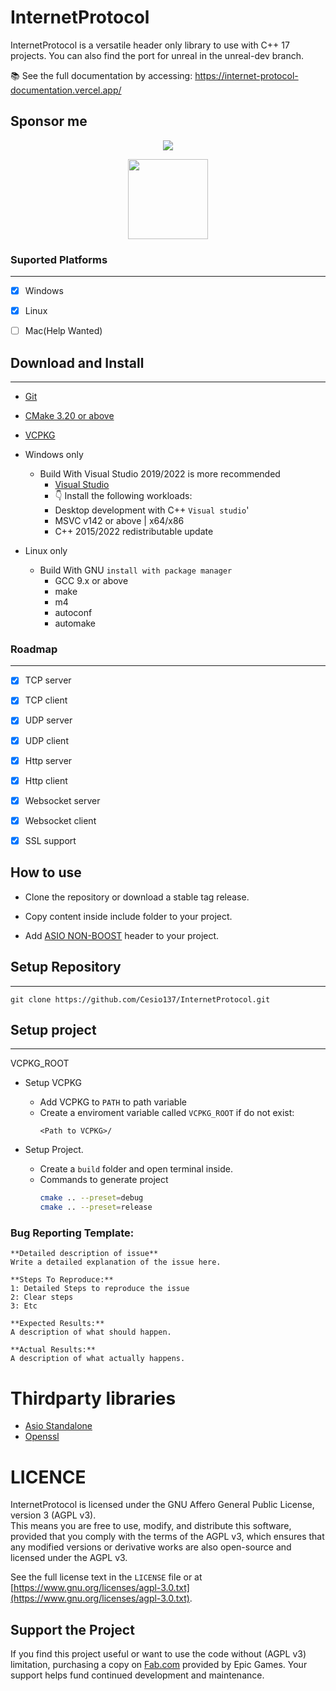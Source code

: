 # InternetProtocol

InternetProtocol is a versatile header only library to use with C++ 17 projects. You can also find the port for unreal
in the unreal-dev branch.

📚 See the full documentation by accessing: https://internet-protocol-documentation.vercel.app/

## Sponsor me

<p align="center">
  <a href="https://www.paypal.com/donate?hosted_button_id=L48BPZ4VVCN6Q"><img src="https://www.paypalobjects.com/en_US/i/btn/btn_donateCC_LG.gif"></a>
</p>
<p align="center">
  <a href="https://nubank.com.br/pagar/1bcou4/5D6eezlHdm"><img src="https://logodownload.org/wp-content/uploads/2020/02/pix-bc-logo.png" width="128"></a>
</p>

### Suported Platforms

---

- [x] Windows

- [X] Linux

- [ ] Mac(Help Wanted)

## Download and Install

---

- [Git](https://git-scm.com)

- [CMake 3.20 or above](https://cmake.org/download/)

- [VCPKG](https://vcpkg.io/en/index.html)

- Windows only
    - Build With Visual Studio 2019/2022 is more recommended
        - [Visual Studio](https://visualstudio.microsoft.com/downloads/)
        - 👇 Install the following workloads:
        - Desktop development with C++ ```Visual studio```'
        - MSVC v142 or above | x64/x86
        - C++ 2015/2022 redistributable update

- Linux only
    - Build With GNU ```install with package manager```
        - GCC 9.x or above
        - make
        - m4
        - autoconf
        - automake

### Roadmap

---

- [X] TCP server

- [X] TCP client

- [X] UDP server

- [X] UDP client

- [X] Http server

- [X] Http client

- [X] Websocket server

- [X] Websocket client

- [X] SSL support

## How to use

- Clone the repository or download a stable tag release.

- Copy content inside include folder to your project.

- Add [ASIO NON-BOOST](https://sourceforge.net/projects/asio/files/asio/) header to your project.

## Setup Repository

---

```shell
git clone https://github.com/Cesio137/InternetProtocol.git
```

## Setup project

---

VCPKG_ROOT

* Setup VCPKG
	* Add VCPKG to `PATH` to path variable
    * Create a enviroment variable called `VCPKG_ROOT` if do not exist:
         ```Path
      <Path to VCPKG>/
      ```

* Setup Project.
    * Create a `build` folder and open terminal inside.
    * Commands to generate project
       ```bash
      cmake .. --preset=debug
      cmake .. --preset=release
      ``` 

### Bug Reporting Template:

```
**Detailed description of issue**
Write a detailed explanation of the issue here.

**Steps To Reproduce:**
1: Detailed Steps to reproduce the issue 
2: Clear steps
3: Etc

**Expected Results:**
A description of what should happen.

**Actual Results:**
A description of what actually happens.
```

# Thirdparty libraries

- [Asio Standalone](https://think-async.com/Asio/)
- [Openssl](https://www.openssl.org/)

# LICENCE

InternetProtocol is licensed under the GNU Affero General Public License, version 3 (AGPL v3).  
This means you are free to use, modify, and distribute this software, provided that you comply with the terms of the
AGPL v3, which ensures that any modified versions or derivative works are also open-source and licensed under the AGPL
v3.

See the full license text in the `LICENSE` file or
at [https://www.gnu.org/licenses/agpl-3.0.txt](https://www.gnu.org/licenses/agpl-3.0.txt).

## Support the Project

If you find this project useful or want to use the code without (AGPL v3) limitation, purchasing a copy
on [Fab.com](https://www.fab.com) provided by Epic Games. Your support helps fund continued development and maintenance.

